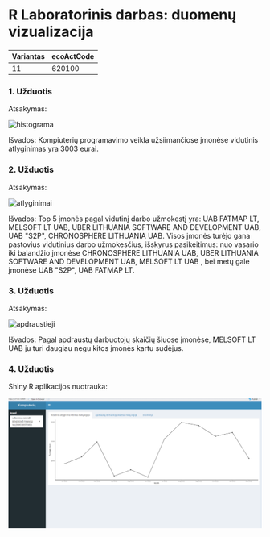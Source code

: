 # R Laboratorinis darbas: duomenų vizualizacija

| Variantas | ecoActCode |
|------------- | ------------- |
|11   | 620100 |


### 1. Užduotis

Atsakymas:

![histograma](img/užduotis1.png)

Išvados: Kompiuterių programavimo veikla užsiimančiose įmonėse vidutinis atlyginimas yra 3003 eurai.

### 2. Užduotis

Atsakymas:

![atlyginimai](img/užduotis2.png)

Išvados: Top 5 įmonės pagal vidutinį darbo užmokestį yra: UAB FATMAP LT, 	MELSOFT LT UAB, UBER LITHUANIA SOFTWARE AND DEVELOPMENT UAB, UAB "S2P", CHRONOSPHERE LITHUANIA UAB.  Visos įmonės turėjo gana pastovius vidutinius darbo užmokesčius, išskyrus pasikeitimus: nuo vasario iki balandžio įmonėse CHRONOSPHERE LITHUANIA UAB, UBER LITHUANIA SOFTWARE AND DEVELOPMENT UAB, MELSOFT LT UAB , bei metų gale įmonėse UAB "S2P", UAB FATMAP LT.


### 3. Užduotis

Atsakymas:

![apdraustieji](img/užduotis3.png)

Išvados: Pagal apdraustų darbuotojų skaičių šiuose įmonėse,  MELSOFT LT UAB ju turi daugiau negu kitos įmonės kartu sudėjus.


### 4. Užduotis

Shiny R aplikacijos nuotrauka:

![shiny app](img/Shiny.png)
